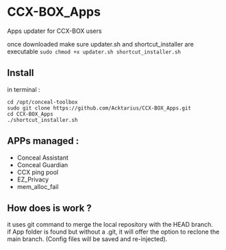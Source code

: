 # CCX-BOX_Apps
Apps updater for CCX-BOX users

once downloaded make sure updater.sh and shortcut_installer are executable
`sudo chmod +x updater.sh shortcut_installer.sh`


## Install
in terminal :  

`cd /opt/conceal-toolbox`  
`sudo git clone https://github.com/Acktarius/CCX-BOX_Apps.git`  
`cd CCX-BOX_Apps`  
`./shortcut_installer.sh` 

## APPs managed :
* Conceal Assistant
* Conceal Guardian
* CCX ping pool
* EZ_Privacy
* mem_alloc_fail

## How does is work ?
it uses git command to merge the local repository with the HEAD branch.  
if App folder is found but without a .git, it will offer the option to
reclone the main branch. (Config files will be saved and re-injected).